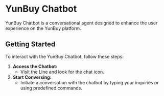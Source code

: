 # YunBuy Chatbot

YunBuy Chatbot is a conversational agent designed to enhance the user experience on the YunBuy platform.


## Getting Started

To interact with the YunBuy Chatbot, follow these steps:

1. **Access the Chatbot:**
   - Visit the Line and look for the chat icon.
2. **Start Conversing:**
   - Initiate a conversation with the chatbot by typing your inquiries or using predefined commands.
